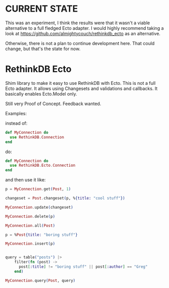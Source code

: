 # CURRENT STATE

This was an experiment, I think the results were that it wasn't a viable alternative to a full fledged Ecto adapter. I would highly recommend taking a look at https://github.com/almightycouch/rethinkdb_ecto as an alternative.

Otherwise, there is not a plan to continue development here. That could change, but that's the state for now.

# RethinkDB Ecto

Shim library to make it easy to use RethinkDB with Ecto. This is not a full Ecto adapter. It allows using Changesets and validations and callbacks. It basically enables Ecto.Model only.

Still very Proof of Concept. Feedback wanted.

Examples:

instead of:
```elixir
def MyConnection do
  use RethinkDB.Connection
end
```

do:

```elixir
def MyConnection do
  use RethinkDB.Ecto.Connection
end
```

and then use it like:

```elixir
p = MyConnection.get(Post, 1)

changeset = Post.changeset(p, %{title: "cool stuff"})

MyConnection.update(changeset)

MyConnection.delete(p)

MyConnection.all(Post)

p = %Post{title: "boring stuff"}

MyConnection.insert(p)


query = table("posts") |>
	filter(fn (post) ->
	  post[:title] != "boring stuff" || post[:author] == "Greg"
	end)

MyConnection.query(Post, query)

```
